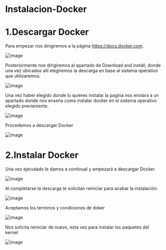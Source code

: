 # Instalacion-Docker

# 1.Descargar Docker
Para empezar nos dirigiremos a la página https://docs.docker.com.

![image](https://user-images.githubusercontent.com/91616284/167696698-f5ba8142-0018-4f75-b8de-2689f1537ac0.png)

Posteriormente nos dirigiremos al apartado de Download and install, donde una vez ubicados allí elegiremos la descarga en base al sistema operativo que utilizaremos.

![image](https://user-images.githubusercontent.com/91616284/167696907-3eba25df-ac23-4386-9e5e-9f62c9c5887e.png)


Una vez haber elegido donde lo quieres instalar la pagina nos enviara a un apartado donde nos enseña como instalar docker en el sistema operativo elegido previamente.

![image](https://user-images.githubusercontent.com/91616284/167697581-acae0e2c-4b68-408c-9e63-760c1383a3c0.png)

Procedemos a descargar Docker

![image](https://user-images.githubusercontent.com/91616284/167697999-39ebde11-2a23-4b1a-8d42-04a0aaa7f4bb.png)

# 2.Instalar Docker

Una vez ejecutado le damos a continual y empezará a descargar Docker.

![image](https://user-images.githubusercontent.com/91616284/167699139-78e9aefc-76ea-448d-890a-742c906fb884.png)


Al completarse la descarga te solicitan reiniciar para acabar la instalación.

![image](https://user-images.githubusercontent.com/91616284/167699361-e1e49ab7-2e6b-4d38-827e-442a3fa98f8d.png)

Aceptamos los terminos y condiciones de doker

![image](https://user-images.githubusercontent.com/91616284/167700321-6eef1965-2d88-4090-8380-d0fd2164884f.png)

Nos solicita reiniciar de nuevo, esta vez para instalar los paquetes del kernel

![image](https://user-images.githubusercontent.com/91616284/167700685-02d080b7-27ae-4564-90e0-edd388e0d9db.png)
